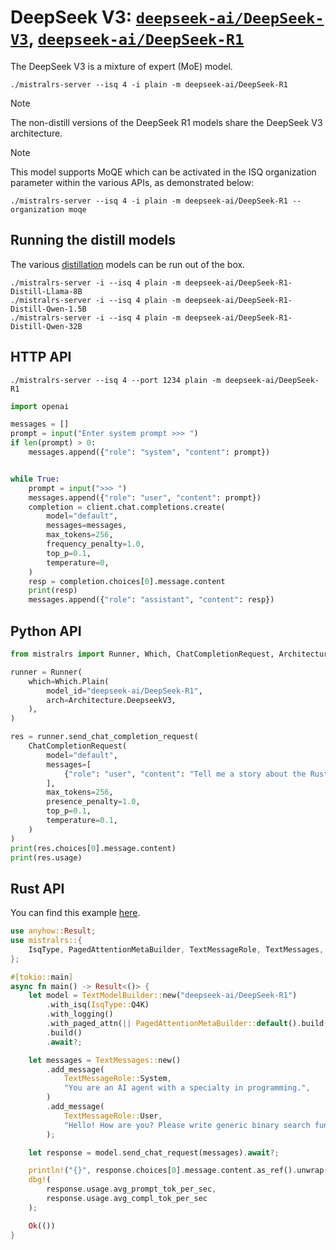 # DeepSeek V3: [`deepseek-ai/DeepSeek-V3`](https://huggingface.co/deepseek-ai/DeepSeek-V3), [`deepseek-ai/DeepSeek-R1`](https://huggingface.co/deepseek-ai/DeepSeek-R1)

The DeepSeek V3 is a mixture of expert (MoE) model.

```
./mistralrs-server --isq 4 -i plain -m deepseek-ai/DeepSeek-R1
```

> [!NOTE]
> The non-distill versions of the DeepSeek R1 models share the DeepSeek V3 architecture.

> [!NOTE]
> This model supports MoQE which can be activated in the ISQ organization parameter within the various APIs, as demonstrated below:

```
./mistralrs-server --isq 4 -i plain -m deepseek-ai/DeepSeek-R1 --organization moqe
```

## Running the distill models

The various [distillation](https://huggingface.co/collections/deepseek-ai/deepseek-r1-678e1e131c0169c0bc89728d) models can be run out of the box.
```
./mistralrs-server -i --isq 4 plain -m deepseek-ai/DeepSeek-R1-Distill-Llama-8B
./mistralrs-server -i --isq 4 plain -m deepseek-ai/DeepSeek-R1-Distill-Qwen-1.5B
./mistralrs-server -i --isq 4 plain -m deepseek-ai/DeepSeek-R1-Distill-Qwen-32B
```

## HTTP API

```
./mistralrs-server --isq 4 --port 1234 plain -m deepseek-ai/DeepSeek-R1
```

```py
import openai

messages = []
prompt = input("Enter system prompt >>> ")
if len(prompt) > 0:
    messages.append({"role": "system", "content": prompt})


while True:
    prompt = input(">>> ")
    messages.append({"role": "user", "content": prompt})
    completion = client.chat.completions.create(
        model="default",
        messages=messages,
        max_tokens=256,
        frequency_penalty=1.0,
        top_p=0.1,
        temperature=0,
    )
    resp = completion.choices[0].message.content
    print(resp)
    messages.append({"role": "assistant", "content": resp})
```

## Python API
```py
from mistralrs import Runner, Which, ChatCompletionRequest, Architecture

runner = Runner(
    which=Which.Plain(
        model_id="deepseek-ai/DeepSeek-R1",
        arch=Architecture.DeepseekV3,
    ),
)

res = runner.send_chat_completion_request(
    ChatCompletionRequest(
        model="default",
        messages=[
            {"role": "user", "content": "Tell me a story about the Rust type system."}
        ],
        max_tokens=256,
        presence_penalty=1.0,
        top_p=0.1,
        temperature=0.1,
    )
)
print(res.choices[0].message.content)
print(res.usage)
```

## Rust API
You can find this example [here](../mistralrs/examples/deepseekr1/main.rs).

```rust
use anyhow::Result;
use mistralrs::{
    IsqType, PagedAttentionMetaBuilder, TextMessageRole, TextMessages, TextModelBuilder,
};

#[tokio::main]
async fn main() -> Result<()> {
    let model = TextModelBuilder::new("deepseek-ai/DeepSeek-R1")
        .with_isq(IsqType::Q4K)
        .with_logging()
        .with_paged_attn(|| PagedAttentionMetaBuilder::default().build())?
        .build()
        .await?;

    let messages = TextMessages::new()
        .add_message(
            TextMessageRole::System,
            "You are an AI agent with a specialty in programming.",
        )
        .add_message(
            TextMessageRole::User,
            "Hello! How are you? Please write generic binary search function in Rust.",
        );

    let response = model.send_chat_request(messages).await?;

    println!("{}", response.choices[0].message.content.as_ref().unwrap());
    dbg!(
        response.usage.avg_prompt_tok_per_sec,
        response.usage.avg_compl_tok_per_sec
    );

    Ok(())
}
```
